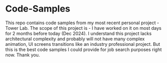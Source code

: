 # Code-Samples

This repo contains code samples from my most recent personal project - Tower Lab. 
The scope of this project is - I have worked on it on most days for 2 months before today (Dec 2024). 
I understand this project lacks architectural complexity and probably will not have many complex animation, UI screens transitions like an industry professional project. But this is the best code samples I could provide for job search purposes right now. Thank you. 
